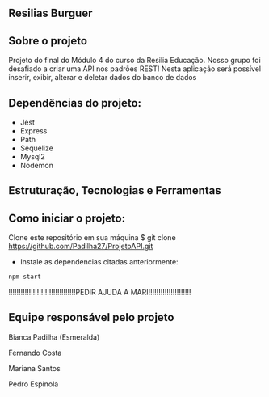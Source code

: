 

## Resilias Burguer


## Sobre o projeto
Projeto do final do Módulo 4  do curso da Resilia Educação. Nosso grupo foi desafiado a criar uma API nos  padrões  REST!
Nesta aplicação será possível inserir, exibir, alterar e deletar dados do banco de dados

## Dependências do projeto:
 
 * Jest
 * Express
 * Path
 * Sequelize
 * Mysql2
 * Nodemon


## Estruturação, Tecnologias e Ferramentas 


## Como iniciar o projeto:

Clone este repositório em sua máquina
$ git clone https://github.com/Padilha27/ProjetoAPI.git

- Instale as dependencias citadas anteriormente:
```bash
npm start
```
!!!!!!!!!!!!!!!!!!!!!!!!!!!!!!!!!PEDIR AJUDA A MARI!!!!!!!!!!!!!!!!!!!!!








## Equipe responsável pelo projeto

<p>Bianca Padilha (Esmeralda)</p>
<p>Fernando Costa</p>
<p>Mariana Santos</p>
<p>Pedro Espínola</p>



 
